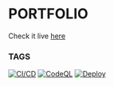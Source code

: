 # PORTFOLIO

Check it live [here](https://elpandafriki.github.io/portfolio)

### TAGS

[![CI/CD](https://github.com/elPandaFriki/portfolio/actions/workflows/node.js.yml/badge.svg)](https://github.com/elPandaFriki/portfolio/actions/workflows/node.js.yml)
[![CodeQL](https://github.com/elPandaFriki/portfolio/actions/workflows/codeql.yml/badge.svg)](https://github.com/elPandaFriki/portfolio/actions/workflows/codeql.yml)
[![Deploy](https://github.com/elPandaFriki/portfolio/actions/workflows/pages/pages-build-deployment/badge.svg)](https://github.com/elPandaFriki/portfolio/actions/workflows/pages/pages-build-deployment)
